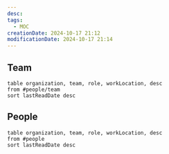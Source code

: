 ```yaml
---
desc: 
tags:
  - MOC
creationDate: 2024-10-17 21:12
modificationDate: 2024-10-17 21:14
---
```


## Team

```dataview
table organization, team, role, workLocation, desc
from #people/team  
sort lastReadDate desc
```

## People

```dataview
table organization, team, role, workLocation, desc
from #people 
sort lastReadDate desc
```

